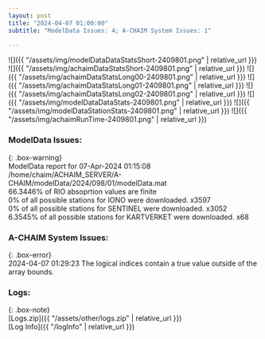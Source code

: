 ```yaml
---
layout: post
title: "2024-04-07 01:00:00"
subtitle: "ModelData Issues: 4; A-CHAIM System Issues: 1"

---
```


![]({{ "/assets/img/modelDataDataStatsShort-2409801.png" | relative_url }})
![]({{ "/assets/img/achaimDataStatsShort-2409801.png" | relative_url }})
![]({{ "/assets/img/achaimDataStatsLong00-2409801.png" | relative_url }})
![]({{ "/assets/img/achaimDataStatsLong01-2409801.png" | relative_url }})
![]({{ "/assets/img/achaimDataStatsLong02-2409801.png" | relative_url }})
![]({{ "/assets/img/modelDataDataStats-2409801.png" | relative_url }})
![]({{ "/assets/img/modelDataStationStats-2409801.png" | relative_url }})
![]({{ "/assets/img/achaimRunTime-2409801.png" | relative_url }})


### ModelData Issues:  
  
{: .box-warning}  
 ModelData report for 07-Apr-2024 01:15:08   
 /home/chaim/ACHAIM_SERVER/A-CHAIM/modelData/2024/098/01/modelData.mat   
 66.3446% of RIO absoprtion values are finite   
 0% of all possible stations for IONO were downloaded. x3597   
 0% of all possible stations for SENTINEL were downloaded. x3052   
 6.3545% of all possible stations for KARTVERKET were downloaded. x68   
  
### A-CHAIM System Issues:  
  
{: .box-error}  
2024-04-07 01:29:23 The logical indices contain a true value outside of the array bounds.  

### Logs:  
  
{: .box-note}  
[Logs.zip]({{ "/assets/other/logs.zip" | relative_url }})  
[Log Info]({{ "/logInfo" | relative_url }})  
